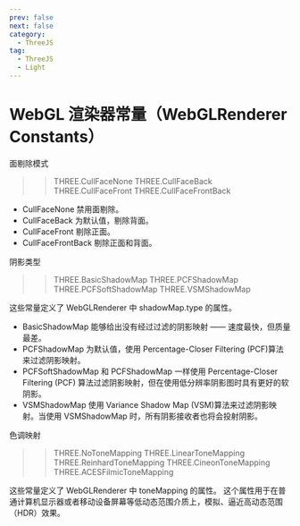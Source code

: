 ```yaml
---
prev: false
next: false
category:
  - ThreeJS
tag:
  - ThreeJS
  - Light
---
```


# WebGL 渲染器常量（WebGLRenderer Constants）

面剔除模式

> > THREE.CullFaceNone
> > THREE.CullFaceBack
> > THREE.CullFaceFront
> > THREE.CullFaceFrontBack

- CullFaceNone 禁用面剔除。
- CullFaceBack 为默认值，剔除背面。
- CullFaceFront 剔除正面。
- CullFaceFrontBack 剔除正面和背面。

阴影类型

> > THREE.BasicShadowMap
> > THREE.PCFShadowMap
> > THREE.PCFSoftShadowMap
> > THREE.VSMShadowMap

这些常量定义了 WebGLRenderer 中 shadowMap.type 的属性。

- BasicShadowMap 能够给出没有经过过滤的阴影映射 —— 速度最快，但质量最差。
- PCFShadowMap 为默认值，使用 Percentage-Closer Filtering (PCF)算法来过滤阴影映射。
- PCFSoftShadowMap 和 PCFShadowMap 一样使用 Percentage-Closer Filtering (PCF) 算法过滤阴影映射，但在使用低分辨率阴影图时具有更好的软阴影。
- VSMShadowMap 使用 Variance Shadow Map (VSM)算法来过滤阴影映射。当使用 VSMShadowMap 时，所有阴影接收者也将会投射阴影。

色调映射

> > THREE.NoToneMapping
> > THREE.LinearToneMapping
> > THREE.ReinhardToneMapping
> > THREE.CineonToneMapping
> > THREE.ACESFilmicToneMapping

这些常量定义了 WebGLRenderer 中 toneMapping 的属性。 这个属性用于在普通计算机显示器或者移动设备屏幕等低动态范围介质上，模拟、逼近高动态范围（HDR）效果。

